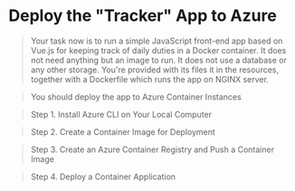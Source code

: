 # Deploy the "Tracker" App to Azure

>Your task now is to run a simple JavaScript front-end app based on Vue.js for keeping track of daily duties in a Docker container. It does not need anything but an image to run. It does not use a database or any other storage. You're provided with its files it in the resources, together with a Dockerfile which runs the app on NGINX server.

>You should deploy the app to Azure Container Instances

>Step 1. Install Azure CLI on Your Local Computer

>Step 2. Create a Container Image for Deployment

>Step 3. Create an Azure Container Registry and Push a Container Image

>Step 4. Deploy a Container Application